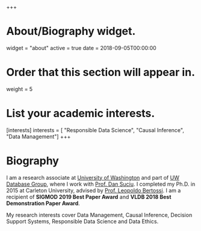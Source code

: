 +++
# About/Biography widget.
widget = "about"
active = true
date = 2018-09-05T00:00:00

# Order that this section will appear in.
weight = 5

# List your academic interests.
[interests]
interests = [
"Responsible Data Science",
"Causal Inference",
"Data Management"]
+++

# Biography

I am a research associate at [University of Washington](https://www.washington.edu/) and part of [UW Database Group](http://db.cs.washington.edu/), where I work with [Prof. Dan Suciu](https://homes.cs.washington.edu/~suciu/). I completed my Ph.D. in 2015 at Carleton University, advised by [Prof. Leopoldo Bertossi](http://people.scs.carleton.ca/~bertossi/). I am a recipient of **SIGMOD 2019 Best Paper Award** and **VLDB 2018 Best Demonstration Paper Award**. 


My research interests cover Data Management, Causal Inference, Decision Support Systems, Responsible Data Science and Data Ethics.
